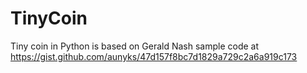 # TinyCoin
Tiny coin in Python is based on Gerald Nash sample code at https://gist.github.com/aunyks/47d157f8bc7d1829a729c2a6a919c173
